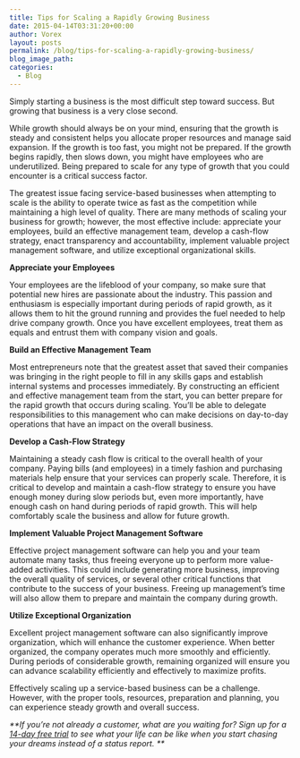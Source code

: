 ```yaml
---
title: Tips for Scaling a Rapidly Growing Business
date: 2015-04-14T03:31:20+00:00
author: Vorex
layout: posts
permalink: /blog/tips-for-scaling-a-rapidly-growing-business/
blog_image_path:
categories:
  - Blog
---
```

Simply starting a business is the most difficult step toward success. But growing that business is a very close second.

While growth should always be on your mind, ensuring that the growth is steady and consistent helps you allocate proper resources and manage said expansion. If the growth is too fast, you might not be prepared. If the growth begins rapidly, then slows down, you might have employees who are underutilized. Being prepared to scale for any type of growth that you could encounter is a critical success factor.

<!--more-->

The greatest issue facing service-based businesses when attempting to scale is the ability to operate twice as fast as the competition while maintaining a high level of quality. There are many methods of scaling your business for growth; however, the most effective include: appreciate your employees, build an effective management team, develop a cash-flow strategy, enact transparency and accountability, implement valuable project management software, and utilize exceptional organizational skills.

**Appreciate your Employees**

Your employees are the lifeblood of your company, so make sure that potential new hires are passionate about the industry. This passion and enthusiasm is especially important during periods of rapid growth, as it allows them to hit the ground running and provides the fuel needed to help drive company growth. Once you have excellent employees, treat them as equals and entrust them with company vision and goals.

**Build an Effective Management Team**

Most entrepreneurs note that the greatest asset that saved their companies was bringing in the right people to fill in any skills gaps and establish internal systems and processes immediately. By constructing an efficient and effective management team from the start, you can better prepare for the rapid growth that occurs during scaling. You&#8217;ll be able to delegate responsibilities to this management who can make decisions on day-to-day operations that have an impact on the overall business.

**Develop a Cash-Flow Strategy**

Maintaining a steady cash flow is critical to the overall health of your company. Paying bills (and employees) in a timely fashion and purchasing materials help ensure that your services can properly scale. Therefore, it is critical to develop and maintain a cash-flow strategy to ensure you have enough money during slow periods but, even more importantly, have enough cash on hand during periods of rapid growth. This will help comfortably scale the business and allow for future growth.

**Implement Valuable Project Management Software**

Effective project management software can help you and your team automate many tasks, thus freeing everyone up to perform more value-added activities. This could include generating more business, improving the overall quality of services, or several other critical functions that contribute to the success of your business. Freeing up management&#8217;s time will also allow them to prepare and maintain the company during growth.

**Utilize Exceptional Organization**

Excellent project management software can also significantly improve organization, which will enhance the customer experience. When better organized, the company operates much more smoothly and efficiently. During periods of considerable growth, remaining organized will ensure you can advance scalability efficiently and effectively to maximize profits.

Effectively scaling up a service-based business can be a challenge. However, with the proper tools, resources, preparation and planning, you can experience steady growth and overall success.

_**If you&#8217;re not already a customer, what are you waiting for? Sign up for a <a href="http://www.vorex.com/free-trial/" target="_blank">14-day free trial</a> to see what your life can be like when you start chasing your dreams instead of a status report. **_
